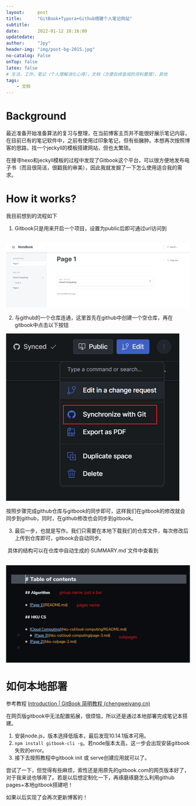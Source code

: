 ```yaml
---
layout:     post
title:      "GitBook+Typora+Github搭建个人笔记网站"
subtitle:   
date:       2022-01-12 18:16:00
updatedate:
author:     "Jpy"
header-img: "img/post-bg-2015.jpg"
no-catalog: False
onTop: false
latex: false
# 生活，工作，笔记（个人理解消化心得），文档（方便后续查阅的资料整理），其他
tags:
    - 文档
---
```


# Background

最近准备开始准备算法的复习与整理，在当前博客主页并不能很好展示笔记内容，在目前已有的笔记软件中，之前有使用过印象笔记，但有些臃肿。本想再次按照博客的思路，找一个jeckyll的模板搭建网站，但也太繁琐。

在搜寻hexo和jeckyll模板的过程中发现了Gitbook这个平台，可以很方便地发布电子书（而且很简洁，很戳我的审美），因此我就发掘了一下怎么使用适合我的需求。

# How it works?

我目前想到的流程如下

1. Gitbook只是用来开启一个项目，设置为public后即可通过url访问到

​	![image-20220112182307202](https://raw.githubusercontent.com/Jia-py/blog_picture/master/img/image-20220112182307202.png)

2. 与github的一个仓库连通，这里首先在github中创建一个空仓库，再在gitbook中点击以下按钮

![image-20220112182418164](https://raw.githubusercontent.com/Jia-py/blog_picture/master/img/image-20220112182418164.png)

​	按照步骤完成github仓库与gitbook的同步即可，这样我们在gitbook的修改就会同步到github，同时，在github修改也会同步到gitbook。

3. 最后一步，也就是写作。我们只需要在本地下载我们的仓库文件，每次修改后上传到仓库即可，gitbook会自动同步。

​	具体的结构可以在仓库中自动生成的·SUMMARY.md`文件中查看到

​	![image-20220112182739789](https://raw.githubusercontent.com/Jia-py/blog_picture/master/img/image-20220112182739789.png)

# 如何本地部署

参考教程 [Introduction | GitBook 简明教程 (chengweiyang.cn)](https://www.chengweiyang.cn/gitbook/index.html)

在网页版gitbook中无法配置拓展，很烦恼，所以还是通过本地部署完成笔记本搭建。

1. 安装node.js，版本选择低版本，最后发现10.14.1版本可用。
2. `npm install gitbook-cli -g`。若node版本太高，这一步会出现安装gitbook失败的error。
3. 接下去按照教程中gitbook init 或 serve创建应用就可以了。

尝试了一下，但觉得有些麻烦，索性还是用原先的gitbook.com的网页版本好了，对于我来说也够用了。若是以后想定制化一下，再琢磨琢磨怎么利用github pages+本地gitbook搭建吧！

如果以后实现了会再次更新博客的！
